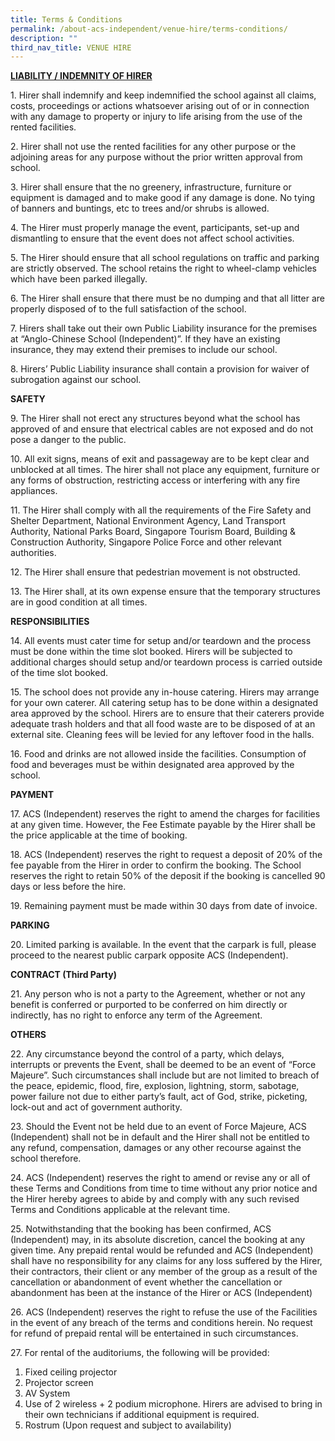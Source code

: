 ```yaml
---
title: Terms & Conditions
permalink: /about-acs-independent/venue-hire/terms-conditions/
description: ""
third_nav_title: VENUE HIRE
---
```

**<u>LIABILITY / INDEMNITY OF HIRER</u>**

1\. Hirer shall indemnify and keep indemnified the school against all claims, costs, proceedings or actions whatsoever arising out of or in connection with any damage to property or injury to life arising from the use of the rented facilities.

2\. Hirer shall not use the rented facilities for any other purpose or the adjoining areas for any purpose without the prior written approval from school.

3\. Hirer shall ensure that the no greenery, infrastructure, furniture or equipment is damaged and to make good if any damage is done. No tying of banners and buntings, etc to trees and/or shrubs is allowed.

4\. The Hirer must properly manage the event, participants, set-up and dismantling to ensure that the event does not affect school activities.

5\. The Hirer should ensure that all school regulations on traffic and parking are strictly observed. The school retains the right to wheel-clamp vehicles which have been parked illegally.

6\. The Hirer shall ensure that there must be no dumping and that all litter are properly disposed of to the full satisfaction of the school.

7\. Hirers shall take out their own Public Liability insurance for the premises at “Anglo-Chinese School (Independent)”. If they have an existing insurance, they may extend their premises to include our school.

8\. Hirers’ Public Liability insurance shall contain a provision for waiver of subrogation against our school.

**SAFETY**

9\. The Hirer shall not erect any structures beyond what the school has approved of and ensure that electrical cables are not exposed and do not pose a danger to the public.

10\. All exit signs, means of exit and passageway are to be kept clear and unblocked at all times. The hirer shall not place any equipment, furniture or any forms of obstruction, restricting access or interfering with any fire appliances.

11\. The Hirer shall comply with all the requirements of the Fire Safety and Shelter Department, National Environment Agency, Land Transport Authority, National Parks Board, Singapore Tourism Board, Building & Construction Authority, Singapore Police Force and other relevant authorities.

12\. The Hirer shall ensure that pedestrian movement is not obstructed.

13\. The Hirer shall, at its own expense ensure that the temporary structures are in good condition at all times.

**RESPONSIBILITIES**

14\. All events must cater time for setup and/or teardown and the process must be done within the time slot booked. Hirers will be subjected to additional charges should setup and/or teardown process is carried outside of the time slot booked.

15\. The school does not provide any in-house catering. Hirers may arrange for your own caterer. All catering setup has to be done within a designated area approved by the school. Hirers are to ensure that their caterers provide adequate trash holders and that all food waste are to be disposed of at an external site. Cleaning fees will be levied for any leftover food in the halls.

16\. Food and drinks are not allowed inside the facilities. Consumption of food and beverages must be within designated area approved by the school.

**PAYMENT**

17\. ACS (Independent) reserves the right to amend the charges for facilities at any given time. However, the Fee Estimate payable by the Hirer shall be the price applicable at the time of booking.

18\. ACS (Independent) reserves the right to request a deposit of 20% of the fee payable from the Hirer in order to confirm the booking. The School reserves the right to retain 50% of the deposit if the booking is cancelled 90 days or less before the hire.

19\. Remaining payment must be made within 30 days from date of invoice.

**PARKING**

20\. Limited parking is available. In the event that the carpark is full, please proceed to the nearest public carpark opposite ACS (Independent).

**CONTRACT (Third Party)**

21\. Any person who is not a party to the Agreement, whether or not any benefit is conferred or purported to be conferred on him directly or indirectly, has no right to enforce any term of the Agreement.

**OTHERS**

22\. Any circumstance beyond the control of a party, which delays, interrupts or prevents the Event, shall be deemed to be an event of “Force Majeure”. Such circumstances shall include but are not limited to breach of the peace, epidemic, flood, fire, explosion, lightning, storm, sabotage, power failure not due to either party’s fault, act of God, strike, picketing, lock-out and act of government authority.

23\. Should the Event not be held due to an event of Force Majeure, ACS (Independent) shall not be in default and the Hirer shall not be entitled to any refund, compensation, damages or any other recourse against the school therefore.

24\. ACS (Independent) reserves the right to amend or revise any or all of these Terms and Conditions from time to time without any prior notice and the Hirer hereby agrees to abide by and comply with any such revised Terms and Conditions applicable at the relevant time.

25\. Notwithstanding that the booking has been confirmed, ACS (Independent) may, in its absolute discretion, cancel the booking at any given time. Any prepaid rental would be refunded and ACS (Independent) shall have no responsibility for any claims for any loss suffered by the Hirer, their contractors, their client or any member of the group as a result of the cancellation or abandonment of event whether the cancellation or abandonment has been at the instance of the Hirer or ACS (Independent)

26\. ACS (Independent) reserves the right to refuse the use of the Facilities in the event of any breach of the terms and conditions herein. No request for refund of prepaid rental will be entertained in such circumstances.

27\. For rental of the auditoriums, the following will be provided:  
1) Fixed ceiling projector  
2) Projector screen  
3) AV System  
4) Use of 2 wireless + 2 podium microphone. Hirers are advised to bring in their own technicians if additional equipment is required.  
5) Rostrum (Upon request and subject to availability)